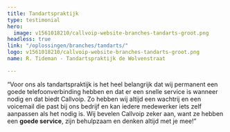 ```yaml
---
title: Tandartspraktijk
type: testimonial
hero:
  image: v1561018210/callvoip-website-branches-tandarts-groot.png
headless: true
link: "/oplossingen/branches/tandarts/"
logo: v1561018210/callvoip-website-branches-tandarts-groot.png
name: R. Tideman - Tandartspraktijk de Wolvenstraat

---
```

“Voor ons als tandartspraktijk is het heel belangrijk dat wij permanent een goede telefoonverbinding hebben en dat er een snelle service is wanneer nodig en dat biedt Callvoip. Zo hebben wij altijd een wachtrij en een voicemail die past bij ons bedrijf en kan iedere medewerker iets zelf aanpassen als het nodig is. Wij bevelen Callvoip zeker aan, want ze hebben een **goede service**, zijn behulpzaam en denken altijd met je mee!”